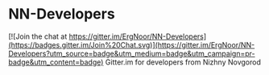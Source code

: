 # NN-Developers

[![Join the chat at https://gitter.im/ErgNoor/NN-Developers](https://badges.gitter.im/Join%20Chat.svg)](https://gitter.im/ErgNoor/NN-Developers?utm_source=badge&utm_medium=badge&utm_campaign=pr-badge&utm_content=badge)
Gitter.im for developers from Nizhny Novgorod
